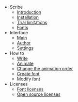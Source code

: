 - Scribe
  - [Introduction](/)
  - [Installation](introduction/installation.md)
  - [Trial limitations](introduction/trial.md)
  - [Fonts](introduction/fonts.md)
- Interface
  - [Main](interface/main.md)
  - [Author](interface/author.md)
  - [Settings](interface/settings.md)
- How to
  - [Write](how-to/write.md)
  - [Animate](how-to/animate.md)
  - [Change the animation order](how-to/reorder)
  - [Create font](how-to/create)
  - [Modify font](how-to/modify)
- Licenses
  - [Font licenses](licenses/font.md)
  - [Open source licenses](licenses/opensource.md)
